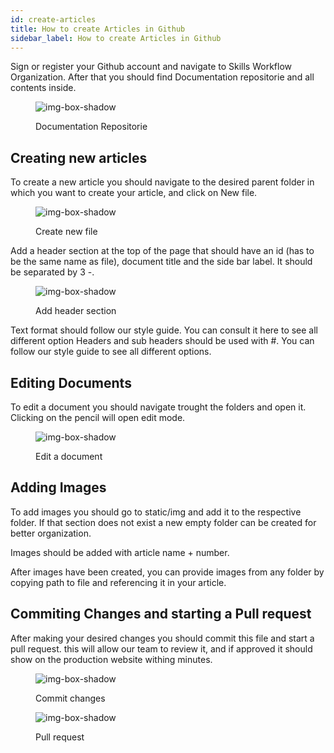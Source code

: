 ```yaml
---
id: create-articles
title: How to create Articles in Github
sidebar_label: How to create Articles in Github
---
```


Sign or register your Github account and navigate to Skills Workflow Organization. After that you should find Documentation repositorie and all contents inside.


<figure>

![img-box-shadow](/img/documenting/howtocreatearticles1.png)
<figcaption>Documentation Repositorie</figcaption>
</figure>


## Creating new articles

To create a new article you should navigate to the desired parent folder in which you want to create your article, and click on New file.

<figure>

![img-box-shadow](/img/documenting/howtocreatearticles2.png)
<figcaption>Create new file</figcaption>
</figure>


Add a header section at the top of the page that should have an id (has to be the same name as file), document title and the side bar label. It should be separated by 3 -.


<figure>

![img-box-shadow](/img/documenting/howtocreatearticles3.png)
<figcaption>Add header section </figcaption>
</figure>

Text format should follow our style guide. You can consult it here to see all different option
Headers and sub headers should be used with #. You can follow our style guide to see all different options.


## Editing Documents

To edit a document you should navigate trought the folders and open it.
Clicking on the pencil will open edit mode.

<figure>

![img-box-shadow](/img/documenting/howtocreatearticles4.png)
<figcaption>Edit a document</figcaption>
</figure>

## Adding Images

To add images you should go to static/img and add it to the respective folder. If that section does not exist a new empty folder can be created for better organization.

Images should be added with article name + number.

After images have been created, you can provide images from any folder by copying path to file and referencing it in your article.


## Commiting Changes and starting a Pull request
After making your desired changes you should commit this file and start a pull request.
this will allow our team to review it, and if approved it should show on the production website withing minutes.


<figure>

![img-box-shadow](/img/documenting/howtocreatearticles5.png)
<figcaption>Commit changes</figcaption>
</figure>


<figure>

![img-box-shadow](/img/documenting/howtocreatearticles6.png)
<figcaption>Pull request</figcaption>
</figure>